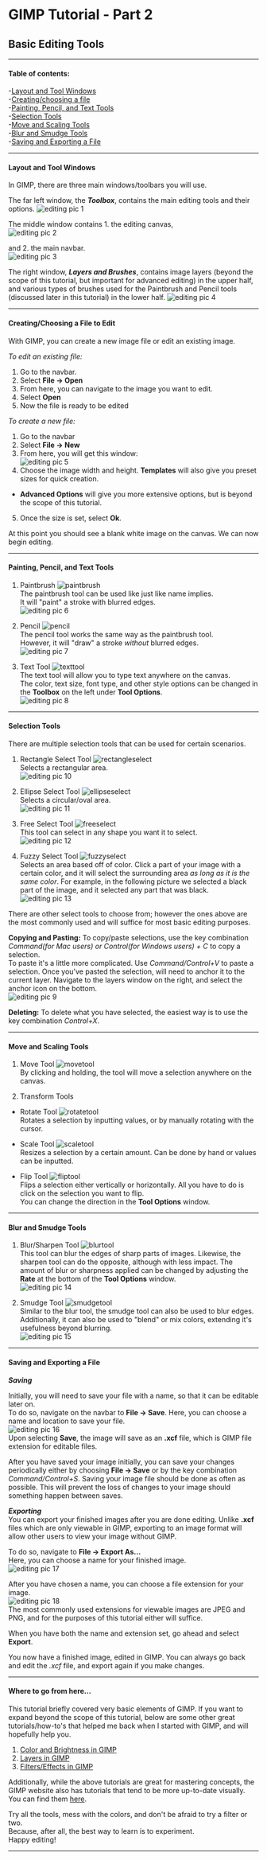 # GIMP Tutorial - Part 2
## Basic Editing Tools
---
#### Table of contents:   
-[Layout and Tool Windows](#layout-and-tool-windows)   
-[Creating/choosing a file](#creating-choosing-a-file-to-edit)    
-[Painting, Pencil, and Text Tools](#painting-pencil-and-text-tools)    
-[Selection Tools](#selection-tools)     
-[Move and Scaling Tools](#move-and-scaling-tools)       
-[Blur and Smudge Tools](#blur-and-smudge-tools)    
-[Saving and Exporting a File](#saving-and-exporting-a-file)    

---

#### Layout and Tool Windows

In GIMP, there are three main windows/toolbars you will use.

The far left window, the ***Toolbox***, contains the main editing tools and their options.
![editing pic 1](/Pictures/editing_1.png " ")   

The middle window contains 1. the editing canvas,   
![editing pic 2](/Pictures/editing_2.png " ")

and 2. the main navbar.   
![editing pic 3](/Pictures/editing_3.png " ")

The right window, ***Layers and Brushes***, contains image layers (beyond the scope of this tutorial, but important for advanced editing) in the upper half, and various types of brushes used for the Paintbrush and Pencil tools (discussed later in this tutorial) in the lower half.
![editing pic 4](/Pictures/editing_4.png " ")

---

#### Creating/Choosing a File to Edit   

With GIMP, you can create a new image file or edit an existing image.   

*To edit an existing file:*
1. Go to the navbar.
2. Select **File -> Open**
3. From here, you can navigate to the image you want to edit.
4. Select **Open**
5. Now the file is ready to be edited   

*To create a new file:*

1. Go to the navbar
2. Select **File -> New**
3. From here, you will get this window:   
![editing pic 5](/Pictures/editing_5.PNG " ")
4. Choose the image width and height. **Templates** will also give you preset sizes for quick creation.
  * **Advanced Options** will give you more extensive options, but is beyond the scope of this tutorial.
5. Once the size is set, select **Ok**.   

At this point you should see a blank white image on the canvas. We can now begin editing.

---

#### Painting, Pencil, and Text Tools

1. Paintbrush ![paintbrush](/Pictures/paintbrush.PNG " ")      
 The paintbrush tool can be used like just like name implies.     
It will "paint" a stroke with blurred edges.   
![editing pic 6](/Pictures/editing_6.PNG " ")   

2. Pencil  ![pencil](/Pictures/pencil.PNG " ")   
 The pencil tool works the same way as the paintbrush tool.   
   However, it will "draw" a stroke *without* blurred edges.   
   ![editing pic 7](/Pictures/editing_7.PNG " ")   

3. Text Tool   ![texttool](/Pictures/texttool.PNG " ")   
The text tool will allow you to type text anywhere on the canvas.   
The color, text size, font type, and other style options can be changed in the **Toolbox** on the left under **Tool Options**.   
![editing pic 8](/Pictures/editing_8.PNG " ")   

---

#### Selection Tools   

There are multiple selection tools that can be used for certain scenarios.    


1. Rectangle Select Tool  ![rectangleselect](/Pictures/rectselect.PNG " ")   
Selects a rectangular area.   
![editing pic 10](/Pictures/editing_10.PNG " ")    

2. Ellipse Select Tool ![ellipseselect](/Pictures/ellipseselect.PNG " ")     
Selects a circular/oval area.    
![editing pic 11](/Pictures/editing_11.PNG " ")   

3. Free Select Tool  ![freeselect](/Pictures/freeselect.PNG " ")    
This tool can select in any shape you want it to select.    
![editing pic 12](/Pictures/editing_12.PNG " ")   

4. Fuzzy Select Tool   ![fuzzyselect](/Pictures/fuzzyselect.PNG " ")  
Selects an area based off of color. Click a part of your image with a certain color, and it will select the surrounding area *as long as it is the same color*. For example, in the following picture we selected a black part of the image, and it selected any part that was black.   
![editing pic 13](/Pictures/editing_13.PNG " ")   

There are other select tools to choose from; however the ones above are the most commonly used and will suffice for most basic editing purposes.

**Copying and Pasting:** To copy/paste selections, use the key combination *Command(for Mac users) or Control(for Windows users) + C* to copy a selection.    
To paste it's a little more complicated. Use *Command/Control+V* to paste a selection. Once you've pasted the selection, will need to anchor it to the current layer. Navigate to the layers window on the right, and select the anchor icon on the bottom.   
![editing pic 9](/Pictures/editing_9.png " ")   

**Deleting:** To delete what you have selected, the easiest way is to use the key combination *Control+X*.

---

#### Move and Scaling Tools

1. Move Tool ![movetool](/Pictures/movetool.PNG " ")   
By clicking and holding, the tool will move a selection anywhere on the canvas.   

2. Transform Tools   
 * Rotate Tool ![rotatetool](/Pictures/rotatetool.PNG " ")   
 Rotates a selection by inputting values, or by manually rotating with the cursor.   

 * Scale Tool ![scaletool](/Pictures/scaletool.PNG " ")   
 Resizes a selection by a certain amount. Can be done by hand or values can be inputted.   

 * Flip Tool ![fliptool](/Pictures/fliptool.PNG " ")   
 Flips a selection either vertically or horizontally. All you have to do is click on the selection you want to flip.       
 You can change the direction in the **Tool Options** window.


---


#### Blur and Smudge Tools

1. Blur/Sharpen Tool ![blurtool](/Pictures/blurtool.PNG " ")    
This tool can blur the edges of sharp parts of images. Likewise, the sharpen tool can do the opposite, although with less impact. The amount of blur or sharpness applied can be changed by adjusting the **Rate** at the bottom of the **Tool Options** window.   
![editing pic 14](/Pictures/editing_14.PNG " ")   

2. Smudge Tool ![smudgetool](/Pictures/smudgetool.PNG " ")   
Similar to the blur tool, the smudge tool can also be used to blur edges. Additionally, it can also be used to "blend" or mix colors, extending it's usefulness beyond blurring.   
![editing pic 15](/Pictures/editing_15.PNG " ")   

---

#### Saving and Exporting a File   

***Saving***   

Initially, you will need to save your file with a name, so that it can be editable later on.   
To do so, navigate on the navbar to **File -> Save**.
Here, you can choose a name and location to save your file.    
![editing pic 16](/Pictures/editing_16.PNG " ")    
Upon selecting **Save**, the image will save as an **.xcf** file, which is GIMP file extension for editable files.   

After you have saved your image initially, you can save your changes periodically either by choosing **File -> Save** or by the key combination *Command/Control+S*. Saving your image file should be done as often as possible. This will prevent the loss of changes to your image should something happen between saves.   

***Exporting***   
You can export your finished images after you are done editing. Unlike **.xcf** files which are only viewable in GIMP, exporting to an image format will allow other users to view your image without GIMP.   

To do so, navigate to **File -> Export As...**   
Here, you can choose a name for your finished image.   
![editing pic 17](/Pictures/editing_17.png " ")   

After you have chosen a name, you can choose a file extension for your image.    
![editing pic 18](/Pictures/editing_18.png " ")  
The most commonly used extensions for viewable images are JPEG and PNG, and for the purposes of this tutorial either will suffice.

When you have both the name and extension set, go ahead and select **Export**.   

You now have a finished image, edited in GIMP. You can always go back and edit the *.xcf* file, and export again if you make changes.


---

#### Where to go from here...

This tutorial briefly covered very basic elements of GIMP. If you want to expand beyond the scope of this tutorial, below are some other great tutorials/how-to's that helped me back when I started with GIMP, and will hopefully help you.

1. [Color and Brightness in GIMP](https://howtogimp.com/fix-brightness-and-color-in-gimp)
2. [Layers in GIMP](https://google.com/amp/s/opensourceforu.com/2009/08/gimp-for-beginners-part-2-understanding-layers/amp/)
3. [Filters/Effects in GIMP](https://quackit.com/web_graphics/gimp/tutorial/gimp_filters.cfm)    

Additionally, while the above tutorials are great for mastering concepts, the GIMP website also has tutorials that tend to be more up-to-date visually.
You can find them [here](https://gimp.org/tutorials).   

Try all the tools, mess with the colors, and don't be afraid to try a filter or two.   
Because, after all, the best way to learn is to experiment.   
Happy editing!


---
